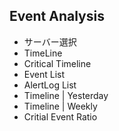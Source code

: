 ## Event Analysis

* サーバー選択
* TimeLine
* Critical Timeline
* Event List
* AlertLog List
* Timeline | Yesterday
* Timeline | Weekly
* Critial Event Ratio
